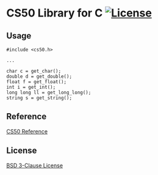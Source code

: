 # CS50 Library for C [![License](https://img.shields.io/badge/License-BSD%203--Clause-blue.svg)](https://opensource.org/licenses/BSD-3-Clause)



## Usage


    #include <cs50.h>

    ...

    char c = get_char();
    double d = get_double();
    float f = get_float();
    int i = get_int();
    long long ll = get_long_long();
    string s = get_string();
## Reference
[CS50 Reference](https://reference.cs50.net/cs50/ "CS50 Reference")

## License
[BSD 3-Clause License](./LICENSE.md)
